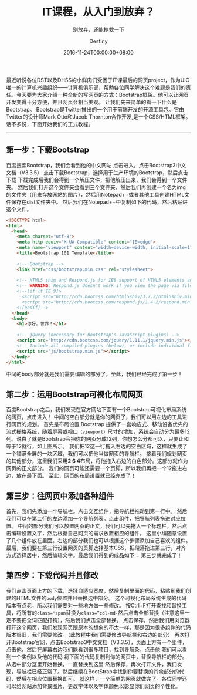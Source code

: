 ﻿---
title: IT课程，从入门到放弃？
date: 2016-11-24T00:00:00+08:00
author: Destiny
featurePhoto: true
subtitle: "别放弃，还能抢救一下"
feature_photo_url: "https://i.loli.net/2018/01/12/5a5851e72c7c2.jpg"
---
最近听说各位DST以及DHSS的小鲜肉们受困于IT课最后的网页project，作为UIC唯一的计算机兴趣组织——计算机俱乐部，帮助各位同学解决这个难题是我们的责任。今天要为大家介绍一种全新的写网页的方式：Bootstrap框架。他可以让网页开发变得十分方便，并且网页会相当美观。
让我们先来简单的看一下什么是Bootstrap。
Bootstrap是Twitter推出的一个用于前端开发的开源工具包。它由Twitter的设计师Mark Otto和Jacob Thornton合作开发,是一个CSS/HTML框架。
话不多说，下面开始我们的正式教程。

-----

## 第一步：下载Bootstrap
百度搜索Bootstrap，我们会看到他的中文网站
点击进入，点击Bootstrap3中文文档（V3.3.5）
点击下载Bootstrap，选择用于生产环境的Bootstrap，然后点击下载
下载完成后我们会得到一个解压文件，把他解压出来，我们会得到一个文件夹。
然后我们打开这个文件夹会看到三个文件夹，然后我们再创建一个名为img的文件夹（用来存放网站的图片），然后用Notepad++或者其他工具创建HTML文件保存在dist文件夹中。
然后我们在Notepad++中复制如下的代码，然后粘贴进这个文件。

```html
<!DOCTYPE html>
<html>
  <head>
    <meta charset="utf-8">
    <meta http-equiv="X-UA-Compatible" content="IE=edge">
    <meta name="viewport" content="width=device-width, initial-scale=1">
    <title>Bootstrap 101 Template</title>
 
    <!-- Bootstrap -->
    <link href="css/bootstrap.min.css" rel="stylesheet">
 
    <!-- HTML5 shim and Respond.js for IE8 support of HTML5 elements and media queries -->
    <!-- WARNING: Respond.js doesn't work if you view the page via file:// -->
    <!--[if lt IE 9]>
      <script src="http://cdn.bootcss.com/html5shiv/3.7.2/html5shiv.min.js"></script>
      <script src="http://cdn.bootcss.com/respond.js/1.4.2/respond.min.js"></script>
    <![endif]-->
  </head>
  <body>
    <h1>你好，世界！</h1>
 
    <!-- jQuery (necessary for Bootstrap's JavaScript plugins) -->
    <script src="http://cdn.bootcss.com/jquery/1.11.1/jquery.min.js"></script>
    <!-- Include all compiled plugins (below), or include individual files as needed -->
    <script src="js/bootstrap.min.js"></script>
  </body>
</html>
```

中间的body部分就是我们需要编辑的部分了。至此，我们已经完成了第一步！

## 第二步：运用Bootstrap可视化布局网页

百度Bootstrap之后，我们发现在官方网站下面有一个Bootstrap可视化布局系统的网页，点击进入！
中间的空白部分就是你的网页了，我们可以用左边的工具进行网页的规划。
首先是布局设置
Bootstrap 提供了一套响应式、移动设备优先的流式栅格系统，随着屏幕或视口`（viewport）`尺寸的增加，系统会自动分为最多12列。说白了就是Bootstrap会把你的网页分成12列，你想怎么分都可以，只要让和等于12就行，如上图所示。
我们把12这一行拖入右边的空白区域，这样就生成了一个铺满全屏的一块区域，我们可以把他当做网页的导航栏。
接着我们规划网页的其他部分，这里我们采用**2 6 4**布局，将他拖入右边的白色部分。这部分就作为网页的正文部分。
我们的网页可能还需要一个页脚，所以我们再把一个12拖进右边，放在最下面。
至此，网页的布局设置就已经完成了！

## 第三步：往网页中添加各种组件

首先，我们先添加一个导航栏。点击交互组件，把导航栏拖动到第一行中。
然后我们可以在第二行的左边添加一个导航列表。点击组件，把导航列表拖进对应位置。
中间的部分我们可以放置网页的正文，我们可以先拖入一个标题栏，然后点击编辑设置文字，然后根据自己网页的需求放置相应的组件。
这里小编随意设置了几个组件放在里面。右边的部分我们也可以根据这个步骤添加自己喜欢的组件。
最后，我们要在第三行设置网页的页脚选择基本CSS，把段落拖进第三行，对齐方式选择居中，然后编辑文字。最后我们得到的成品如下：
第三步就完成了！

## 第四步：下载代码并且修改

我们点击页面上方的下载，选择自适应宽度，然后复制里面的代码，粘贴到我们创建的HTML文件的`body`位置并且替换选中部分。
这个可视化布局系统生成的代码版本有点老，所以我们需要对一些地方做一些修改。
按Ctrl+F打开查找和替换工具，将所有的`class="span`替换为`class=”col-md-`然后点击全部替换（注意这里一定不要把全词匹配打钩），然后我们点击全部替换。
点击保存，然后我们用浏览器打开这个网页，我们发现网页跟原本的想象的不太一样，那是因为很多组件的代码版本很旧，我们需要修改。（此教程中我们需要修改导航栏和右边的部分）
再次打开Bootstrap官网，点击Bootstrap3中文文档（V3.3.5），页面上方有一个组件，点击他，然后在屏幕右边我们能看到很多项目，找到导航条，点击他
我们可以看到一个实例以及他的代码
将下面的代码复制到你的网页中，替换导航栏的部分。
从选中部分这里开始替换，一直替换到这里
然后保存，再次打开文件，我们发现，导航栏已经正常了。然后继续在BootStrap中找到你要替换的其余部分的代码，然后在相应位置替换即可。
就这样，一个简单的网页就做完了。各位同学还可以给网站添加背景图片，更改字体以及字体颜色以彰显你们网页的个性化。
